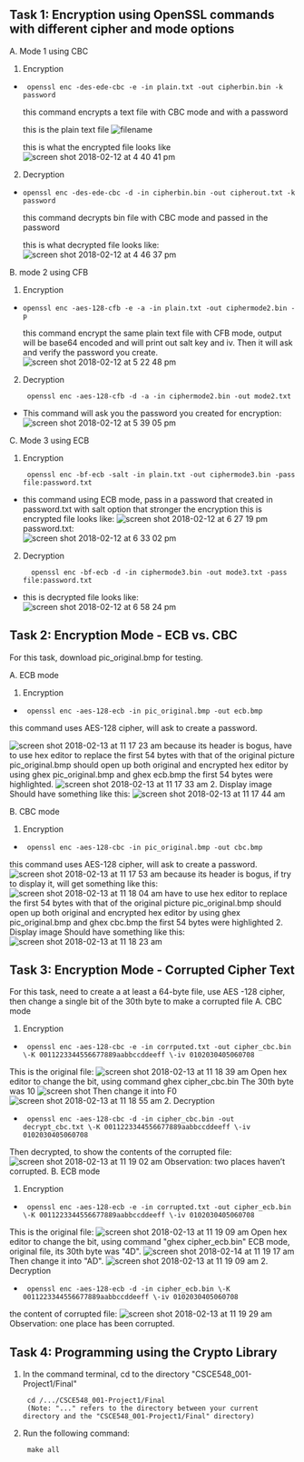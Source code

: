 Task 1: Encryption using OpenSSL commands with different cipher and mode options
----------------------------------------------------------------------------------------------------------------
A.	 Mode 1 using CBC 

1.	Encryption 
-      openssl enc -des-ede-cbc -e -in plain.txt -out cipherbin.bin -k password              
     this command encrypts a text file with CBC mode and with a password

     this is the plain text file
       ![filename](https://user-images.githubusercontent.com/36014195/36122343-010222b0-1017-11e8-9638-2e634287750f.png)
       
     this is what the encrypted file looks like     
       ![screen shot 2018-02-12 at 4 40 41 pm](https://user-images.githubusercontent.com/36014195/36122546-be277d4a-1017-11e8-8520-acf3a9d22a6a.png)

2.	Decryption
-     openssl enc -des-ede-cbc -d -in cipherbin.bin -out cipherout.txt -k password    
     this command decrypts bin file with CBC mode and passed in the password
     
     this is what decrypted file looks like:
![screen shot 2018-02-12 at 4 46 37 pm](https://user-images.githubusercontent.com/36014195/36122563-d7567e6a-1017-11e8-970c-3f8bff4e66e8.png)

B.	mode 2 using CFB
1.	Encryption
-	  openssl enc -aes-128-cfb -e -a -in plain.txt -out ciphermode2.bin -p      
     this command encrypt the same plain text file with CFB mode, output will be base64 encoded and will print out salt key and iv. Then it will ask and verify the password you create.
![screen shot 2018-02-12 at 5 22 48 pm](https://user-images.githubusercontent.com/36014195/36123893-31ec4b8a-101c-11e8-989b-c8dad68e4cb7.png) 

2.	Decryption
   
         openssl enc -aes-128-cfb -d -a -in ciphermode2.bin -out mode2.txt
- This command will ask you the password you created for encryption:
![screen shot 2018-02-12 at 5 39 05 pm](https://user-images.githubusercontent.com/36014195/36124578-8e09cf3a-101e-11e8-807f-7f3685b3653e.png)

C.	Mode 3 using ECB
1.	Encryption

         openssl enc -bf-ecb -salt -in plain.txt -out ciphermode3.bin -pass file:password.txt
- this command using ECB mode, pass in a password that created in password.txt with salt option that stronger the encryption
    this is encrypted file looks like:
![screen shot 2018-02-12 at 6 27 19 pm](https://user-images.githubusercontent.com/36014195/36125555-6cbbeb70-1022-11e8-8fe3-c357738276d6.png)                                           
password.txt:                 
![screen shot 2018-02-12 at 6 33 02 pm](https://user-images.githubusercontent.com/36014195/36125931-3196516e-1024-11e8-8848-fb8f358266bc.png)
2.	Decryption
       
          openssl enc -bf-ecb -d -in ciphermode3.bin -out mode3.txt -pass file:password.txt
- this is decrypted file looks like:     
![screen shot 2018-02-12 at 6 58 24 pm](https://user-images.githubusercontent.com/36014195/36126503-c99026e6-1026-11e8-8585-b49ee0479363.png)

Task 2: Encryption Mode - ECB vs. CBC
----------------------------------------------------------------------------------------------------------------------------
For this task, download pic_original.bmp for testing.

A.	 ECB mode
1.	 Encryption
-      openssl enc -aes-128-ecb -in pic_original.bmp -out ecb.bmp

this command uses AES-128 cipher, will ask to create a password.
	
![screen shot 2018-02-13 at 11 17 23 am](https://raw.githubusercontent.com/superadude2/CSCE548-Group9/master/images/Screen%20Shot%202018-02-13%20at%2011.17.23%20AM.png)
because its header is bogus, have to use hex editor to replace the first 54 bytes with that of the original picture pic_original.bmp
should open up both original and encrypted hex editor by using ghex pic_original.bmp and ghex ecb.bmp
the first 54 bytes were highlighted.
![screen shot 2018-02-13 at 11 17 33 am](https://raw.githubusercontent.com/superadude2/CSCE548-Group9/master/images/Screen%20Shot%202018-02-13%20at%2011.17.33%20AM.png)
2.	 Display image
	Should have something like this:
![screen shot 2018-02-13 at 11 17 44 am](https://raw.githubusercontent.com/superadude2/CSCE548-Group9/master/images/Screen%20Shot%202018-02-13%20at%2011.17.44%20AM.png)

B.	 CBC mode
1.	 Encryption
-      openssl enc -aes-128-cbc -in pic_original.bmp -out cbc.bmp 
this command uses AES-128 cipher, will ask to create a password.
![screen shot 2018-02-13 at 11 17 53 am](https://raw.githubusercontent.com/superadude2/CSCE548-Group9/master/images/Screen%20Shot%202018-02-13%20at%2011.17.53%20AM.png)
because its header is bogus, if try to display it, will get something like this:
![screen shot 2018-02-13 at 11 18 04 am](https://raw.githubusercontent.com/superadude2/CSCE548-Group9/master/images/Screen%20Shot%202018-02-13%20at%2011.18.04%20AM.png)
have to use hex editor to replace the first 54 bytes with that of the original picture pic_original.bmp
should open up both original and encrypted hex editor by using ghex pic_original.bmp and ghex cbc.bmp
the first 54 bytes were highlighted
2.	 Display image
Should have something like this:
![screen shot 2018-02-13 at 11 18 23 am](https://raw.githubusercontent.com/superadude2/CSCE548-Group9/master/images/Screen%20Shot%202018-02-13%20at%2011.18.23%20AM.png)

Task 3: Encryption Mode - Corrupted Cipher Text
----------------------------------------------------------------------------------------------------------------------------
For this task, need to create a at least a 64-byte file, use AES -128 cipher, then change a single bit of the 30th byte to make a corrupted file
A.	 CBC mode
1.	 Encryption
-      openssl enc -aes-128-cbc -e -in corrputed.txt -out cipher_cbc.bin \-K 0011223344556677889aabbccddeeff \-iv 0102030405060708
This is the original file:
![screen shot 2018-02-13 at 11 18 39 am](https://github.com/superadude2/CSCE548-Group9/blob/master/images/Screen%20Shot%202018-02-13%20at%2011.18.39%20AM.png)
Open hex editor to change the bit, using command ghex cipher_cbc.bin
The 30th byte was 10
![screen shot](https://github.com/superadude2/CSCE548-Group9/blob/master/images/Screen%20Shot%202018-02-13%20at%2011.18.55%20AM.png)
Then change it into F0
![screen shot 2018-02-13 at 11 18 55 am](https://github.com/superadude2/CSCE548-Group9/blob/master/images/Screen%20Shot%202018-02-13%20at%2011.18.55%20AM.png)
2.	 Decryption
-      openssl enc -aes-128-cbc -d -in cipher_cbc.bin -out decrypt_cbc.txt \-K 0011223344556677889aabbccddeeff \-iv 0102030405060708
Then decrypted, to show the contents of the corrupted file:
![screen shot 2018-02-13 at 11 19 02 am](https://github.com/superadude2/CSCE548-Group9/blob/master/images/Screen%20Shot%202018-02-13%20at%2011.19.02%20AM.png)
Observation: two places haven’t corrupted.
B.	 ECB mode
1.	 Encryption
-      openssl enc -aes-128-ecb -e -in corrupted.txt -out cipher_ecb.bin \-K 0011223344556677889aabbccddeeff \-iv 0102030405060708
This is the original file:
![screen shot 2018-02-13 at 11 19 09 am](https://github.com/superadude2/CSCE548-Group9/blob/master/images/Screen%20Shot%202018-02-13%20at%2011.19.09%20AM.png)
Open hex editor to change the bit, using command "ghex cipher_ecb.bin"
ECB mode, original file, its 30th byte was "4D".
![screen shot 2018-02-14 at 11 19 17 am](https://github.com/superadude2/CSCE548-Group9/blob/master/images/Screen%20Shot%202018-02-13%20at%2011.19.17%20AM.png)
Then change it into "AD".
![screen shot 2018-02-13 at 11 19 09 am](https://github.com/superadude2/CSCE548-Group9/blob/master/images/Screen%20Shot%202018-02-13%20at%2011.19.23%20AM.png)
2.	 Decryption
-      openssl enc -aes-128-ecb -d -in cipher_ecb.bin \-K 0011223344556677889aabbccddeeff \-iv 0102030405060708
the content of corrupted file:
![screen shot 2018-02-13 at 11 19 29 am](https://github.com/superadude2/CSCE548-Group9/blob/master/images/Screen%20Shot%202018-02-13%20at%2011.19.29%20AM.png)
Observation: one place has been corrupted. 

Task 4: Programming using the Crypto Library
----------------------------------------------------------------------------------------------------------------------------

1. In the command terminal, cd to the directory "CSCE548_001-Project1/Final"

		cd /.../CSCE548_001-Project1/Final
		(Note: "..." refers to the directory between your current directory and the "CSCE548_001-Project1/Final" directory)
	
2. Run the following command:

		make all